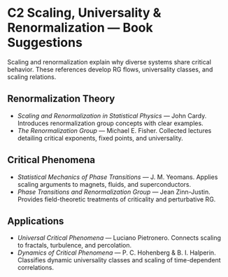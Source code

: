 # C2 Scaling, Universality & Renormalization — Book Suggestions

Scaling and renormalization explain why diverse systems share critical behavior. These references develop RG flows, universality classes, and scaling relations.

## Renormalization Theory
- *Scaling and Renormalization in Statistical Physics* — John Cardy. Introduces renormalization group concepts with clear examples.
- *The Renormalization Group* — Michael E. Fisher. Collected lectures detailing critical exponents, fixed points, and universality.

## Critical Phenomena
- *Statistical Mechanics of Phase Transitions* — J. M. Yeomans. Applies scaling arguments to magnets, fluids, and superconductors.
- *Phase Transitions and Renormalization Group* — Jean Zinn-Justin. Provides field-theoretic treatments of criticality and perturbative RG.

## Applications
- *Universal Critical Phenomena* — Luciano Pietronero. Connects scaling to fractals, turbulence, and percolation.
- *Dynamics of Critical Phenomena* — P. C. Hohenberg & B. I. Halperin. Classifies dynamic universality classes and scaling of time-dependent correlations.
